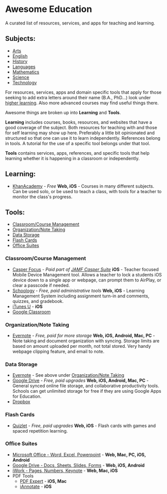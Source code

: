 # Awesome Education

A curated list of resources, services, and apps for teaching and learning.

## Subjects:
- [Arts](arts.md)
- [English](english.md)
- [History](history.md)
- [Languages](languages.md)
- [Mathematics](mathematics.md)
- [Science](science.md)
- [Technology](technology.md)

For resources, services, apps and domain specific tools that apply for those seeking to add extra letters around their name (B.A., PhD...) look under [higher learning](higher/). Also more advanced courses may find useful things there.

Awesome things are broken up into __Learning__ and __Tools__.

__Learning__ includes courses, books, resources, and websites that have a good coverage of the subject. Both resources for teaching with and those for self learning may show up here. Preferably a little bit opinionated and structured so that one can use it to learn independently. References belong in tools. A tutorial for the use of a specific tool belongs under that tool.

__Tools__ contains services, apps, references, and specific tools that help learning whether it is happening in a classroom or independently.

## Learning:
- [KhanAcademy](https://www.khanacademy.org) - _Free_ __Web, iOS__ - Courses in many different subjects. Can be used solo, or be used to teach a class, with tools for a teacher to monitor the class's progress.

## Tools:
- [Classroom/Course Management](#classroomcourse-management)
- [Organization/Note Taking](#organizationnote-taking)
- [Data Storage](#data-storage)
- [Flash Cards](#flash-cards)
- [Office Suites](#office-suites)

### Classroom/Course Management
- [Casper Focus](http://www.jamfsoftware.com/products/casper-focus/) - _Paid part of [JAMF Casper Suite](http://www.jamfsoftware.com/products/casper-suite/)_ __iOS__ - Teacher focused Mobile Device Management tool. Allows a teacher to lock a students iOS device down to a single app or webpage, can prompt them to AirPlay, or clear a passcode if needed.
- [Schoology](https://www.schoology.com) - _Free, paid administrative tools_  __Web, iOS__ - Learning Management System including assignment turn-in and comments, quizzes, and gradebook.
- [iTunes U](http://www.apple.com/education/ipad/itunes-u/) - __iOS__
- [Google Classroom](https://classroom.google.com/)

### Organization/Note Taking
- [Evernote](https://evernote.com) - _Free, paid for more storage_ __Web, iOS, Android, Mac, PC__ - Note taking and document organization with syncing. Storage limits are based on amount uploaded per month, not total stored. Very handy webpage clipping feature, and email to note.

### Data Storage
- [Evernote](https://evernote.com) - See above under [Organization/Note Taking](#organization/note-taking)
- [Google Drive](https://drive.google.com/) - _Free, paid upgrades_ __Web, iOS, Android, Mac, PC__ - General synced online file storage, and collaborative productivity tools. Schools can get unlimited storage for free if they are using Google Apps for Education.
- [Dropbox]()

### Flash Cards
- [Quizlet](https://quizlet.com/) - _Free, paid upgrades_ __Web, iOS__ - Flash cards with games and spaced repetition learning.

### Office Suites
- [Microsoft Office - Word, Excel, Powerpoint](https://products.office.com/en-US/) - __Web, Mac, PC, iOS, Android__
- [Google Drive - Docs, Sheets, Slides, Forms](https://drive.google.com/) - __Web, iOS, Android__
- [iWork - Pages, Numbers, Keynote](http://www.apple.com/iwork-for-icloud/) - __Web, Mac, iOS__
- PDF Tools
  - [PDF Expert](https://readdle.com/products/pdfexpert5) - __iOS, Mac__
  - [iAnnotate](http://www.iannotate.com) - __iOS__
